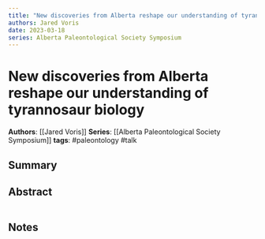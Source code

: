 ```yaml
---
title: "New discoveries from Alberta reshape our understanding of tyrannosaur biology"
authors: Jared Voris
date: 2023-03-18
series: Alberta Paleontological Society Symposium
---
```


# New discoveries from Alberta reshape our understanding of tyrannosaur biology

**Authors**: [[Jared Voris]]
**Series**: [[Alberta Paleontological Society Symposium]]
**tags**: #paleontology #talk 

## Summary

## Abstract
```

```

## Notes
